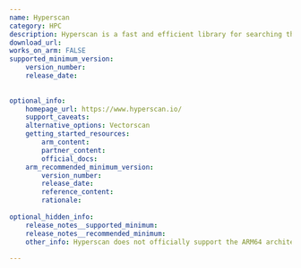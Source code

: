 ```yaml
---
name: Hyperscan
category: HPC
description: Hyperscan is a fast and efficient library for searching through large datasets using regular expressions. It's built for real-time text processing, handling complex pattern matching quickly.
download_url:
works_on_arm: FALSE
supported_minimum_version:
    version_number:
    release_date:
 
 
optional_info:
    homepage_url: https://www.hyperscan.io/
    support_caveats:
    alternative_options: Vectorscan
    getting_started_resources:
        arm_content:
        partner_content:
        official_docs:
    arm_recommended_minimum_version:
        version_number:
        release_date:
        reference_content:
        rationale:
 
optional_hidden_info:
    release_notes__supported_minimum:
    release_notes__recommended_minimum:
    other_info: Hyperscan does not officially support the ARM64 architecture, as it is highly optimized for Intel's x86 architecture. Kindly refer to this [blog](https://developer.arm.com/documentation/109794/0100/History-of-Hyperscan) and the related [issue](https://github.com/intel/hyperscan/issues/197) for more information. However, there is an open-source alternative, Vectorscan, which is a fork of Hyperscan that has been modified to run on more platforms, including ARM64.
 
---
```


